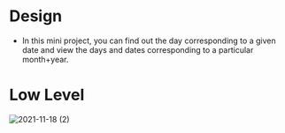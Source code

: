 # Design

- In this mini project, you can find out the day corresponding to a given date and view the days and dates corresponding to a particular month+year.


# Low Level

![2021-11-18 (2)](https://user-images.githubusercontent.com/94223103/142671652-f88d5e03-7cf4-4b9d-b663-d1e8dc924984.png)



